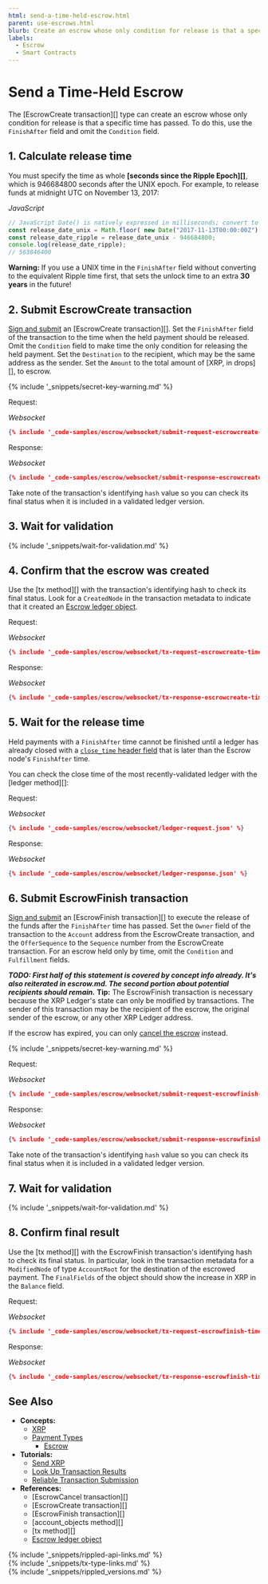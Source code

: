 ```yaml
---
html: send-a-time-held-escrow.html
parent: use-escrows.html
blurb: Create an escrow whose only condition for release is that a specific time has passed.
labels:
  - Escrow
  - Smart Contracts
---
```

# Send a Time-Held Escrow

The [EscrowCreate transaction][] type can create an escrow whose only condition for release is that a specific time has passed. To do this, use the `FinishAfter` field and omit the `Condition` field.

## 1. Calculate release time

You must specify the time as whole **[seconds since the Ripple Epoch][]**, which is 946684800 seconds after the UNIX epoch. For example, to release funds at midnight UTC on November 13, 2017:

<!-- MULTICODE_BLOCK_START -->

*JavaScript*

```js
// JavaScript Date() is natively expressed in milliseconds; convert to seconds
const release_date_unix = Math.floor( new Date("2017-11-13T00:00:00Z") / 1000 );
const release_date_ripple = release_date_unix - 946684800;
console.log(release_date_ripple);
// 563846400
```

<!--{# //Python code works OK but we don't have full examples, so hiding it
*Python 3*

```python
import datetime
release_date_utc = datetime.datetime(2017,11,13,0,0,0,tzinfo=datetime.timezone.utc)
release_date_ripple = int(release_date_utc.timestamp()) - 946684800
print(release_date_ripple)
# 563846400
```

#}-->

<!-- MULTICODE_BLOCK_END -->

**Warning:** If you use a UNIX time in the `FinishAfter` field without converting to the equivalent Ripple time first, that sets the unlock time to an extra **30 years** in the future!

## 2. Submit EscrowCreate transaction

[Sign and submit](transaction-basics.html#signing-and-submitting-transactions) an [EscrowCreate transaction][]. Set the `FinishAfter` field of the transaction to the time when the held payment should be released. Omit the `Condition` field to make time the only condition for releasing the held payment. Set the `Destination` to the recipient, which may be the same address as the sender. Set the `Amount` to the total amount of [XRP, in drops][], to escrow.

{% include '_snippets/secret-key-warning.md' %} <!--#{ fix md highlighting_ #}-->

Request:

<!-- MULTICODE_BLOCK_START -->

*Websocket*

```json
{% include '_code-samples/escrow/websocket/submit-request-escrowcreate-time.json' %}
```

<!-- MULTICODE_BLOCK_END -->

Response:

<!-- MULTICODE_BLOCK_START -->

*Websocket*

```json
{% include '_code-samples/escrow/websocket/submit-response-escrowcreate-time.json' %}
```

<!-- MULTICODE_BLOCK_END -->


Take note of the transaction's identifying `hash` value so you can check its final status when it is included in a validated ledger version.

## 3. Wait for validation

{% include '_snippets/wait-for-validation.md' %} <!--#{ fix md highlighting_ #}-->

## 4. Confirm that the escrow was created

Use the [tx method][] with the transaction's identifying hash to check its final status. Look for a `CreatedNode` in the transaction metadata to indicate that it created an [Escrow ledger object](escrow.html).

Request:

<!-- MULTICODE_BLOCK_START -->

*Websocket*

```json
{% include '_code-samples/escrow/websocket/tx-request-escrowcreate-time.json' %}
```

<!-- MULTICODE_BLOCK_END -->

Response:

<!-- MULTICODE_BLOCK_START -->

*Websocket*

```json
{% include '_code-samples/escrow/websocket/tx-response-escrowcreate-time.json' %}
```

<!-- MULTICODE_BLOCK_END -->

## 5. Wait for the release time

Held payments with a `FinishAfter` time cannot be finished until a ledger has already closed with a [`close_time` header field](ledger-header.html) that is later than the Escrow node's `FinishAfter` time.

You can check the close time of the most recently-validated ledger with the [ledger method][]:

Request:

<!-- MULTICODE_BLOCK_START -->

*Websocket*

```json
{% include '_code-samples/escrow/websocket/ledger-request.json' %}
```

<!-- MULTICODE_BLOCK_END -->

Response:

<!-- MULTICODE_BLOCK_START -->

*Websocket*

```json
{% include '_code-samples/escrow/websocket/ledger-response.json' %}
```

<!-- MULTICODE_BLOCK_END -->


## 6. Submit EscrowFinish transaction

[Sign and submit](transaction-basics.html#signing-and-submitting-transactions) an [EscrowFinish transaction][] to execute the release of the funds after the `FinishAfter` time has passed. Set the `Owner` field of the transaction to the `Account` address from the EscrowCreate transaction, and the `OfferSequence` to the `Sequence` number from the EscrowCreate transaction. For an escrow held only by time, omit the `Condition` and `Fulfillment` fields.

***TODO: First half of this statement is covered by concept info already. It's also reiterated in escrow.md. The second portion about potential recipients should remain.***
**Tip:** The EscrowFinish transaction is necessary because the XRP Ledger's state can only be modified by transactions. The sender of this transaction may be the recipient of the escrow, the original sender of the escrow, or any other XRP Ledger address.

If the escrow has expired, you can only [cancel the escrow](cancel-an-expired-escrow.html) instead.

{% include '_snippets/secret-key-warning.md' %} <!--#{ fix md highlighting_ #}-->

Request:

<!-- MULTICODE_BLOCK_START -->

*Websocket*

```json
{% include '_code-samples/escrow/websocket/submit-request-escrowfinish-time.json' %}
```

<!-- MULTICODE_BLOCK_END -->

Response:

<!-- MULTICODE_BLOCK_START -->

*Websocket*

```json
{% include '_code-samples/escrow/websocket/submit-response-escrowfinish-time.json' %}
```

<!-- MULTICODE_BLOCK_END -->

Take note of the transaction's identifying `hash` value so you can check its final status when it is included in a validated ledger version.

## 7. Wait for validation

{% include '_snippets/wait-for-validation.md' %} <!--#{ fix md highlighting_ #}-->

## 8. Confirm final result

Use the [tx method][] with the EscrowFinish transaction's identifying hash to check its final status. In particular, look in the transaction metadata for a `ModifiedNode` of type `AccountRoot` for the destination of the escrowed payment. The `FinalFields` of the object should show the increase in XRP in the `Balance` field.

Request:

<!-- MULTICODE_BLOCK_START -->

*Websocket*

```json
{% include '_code-samples/escrow/websocket/tx-request-escrowfinish-time.json' %}
```

<!-- MULTICODE_BLOCK_END -->

Response:

<!-- MULTICODE_BLOCK_START -->

*Websocket*

```json
{% include '_code-samples/escrow/websocket/tx-response-escrowfinish-time.json' %}
```

<!-- MULTICODE_BLOCK_END -->


## See Also

- **Concepts:**
    - [XRP](xrp.html)
    - [Payment Types](payment-types.html)
        - [Escrow](escrow.html)
- **Tutorials:**
    - [Send XRP](send-xrp.html)
    - [Look Up Transaction Results](look-up-transaction-results.html)
    - [Reliable Transaction Submission](reliable-transaction-submission.html)
- **References:**
    - [EscrowCancel transaction][]
    - [EscrowCreate transaction][]
    - [EscrowFinish transaction][]
    - [account_objects method][]
    - [tx method][]
    - [Escrow ledger object](escrow-object.html)

<!--{# common link defs #}-->
{% include '_snippets/rippled-api-links.md' %}			
{% include '_snippets/tx-type-links.md' %}			
{% include '_snippets/rippled_versions.md' %}
